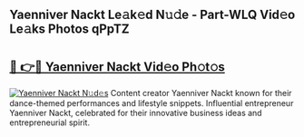 ## Yaenniver Nackt Le𝚊k𝚎d N𝚞𝚍e - Part-WLQ Vid𝚎o Le𝚊ks Photos qPpTZ

# <h2><a href="http://fb8kg4f.evod.top/?m=Yaenniver+Nackt">🔗 👉🔴 Yaenniver Nackt Vid𝚎o Ph𝚘t𝚘s</a></h2>

[![Yaenniver Nackt N𝚞d𝚎s](https://i.imgur.com/8V9OHl7.gif)](http://fb8kg4f.evod.top/?m=Yaenniver+Nackt)
Content creator Yaenniver Nackt known for their dance-themed performances and lifestyle snippets. Influential entrepreneur Yaenniver Nackt, celebrated for their innovative business ideas and entrepreneurial spirit. 
